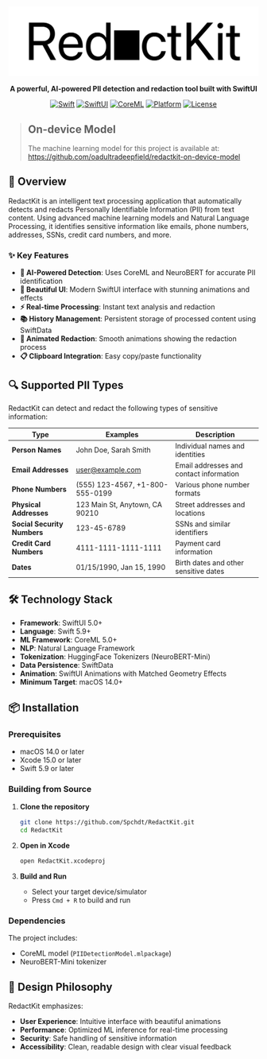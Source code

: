 <div align="center">
  
![RedactKit Logo](RedactKit/Assets.xcassets/redactKitLogo.imageset/Frame%202.png)

**A powerful, AI-powered PII detection and redaction tool built with SwiftUI**

[![Swift](https://img.shields.io/badge/Swift-5.9+-orange.svg)](https://swift.org)
[![SwiftUI](https://img.shields.io/badge/SwiftUI-5.0+-blue.svg)](https://developer.apple.com/swiftui/)
[![CoreML](https://img.shields.io/badge/CoreML-5.0+-green.svg)](https://developer.apple.com/machine-learning/core-ml/)
[![Platform](https://img.shields.io/badge/Platform-macOS%2014.0+-lightgrey.svg)](https://developer.apple.com/macos/)
[![License](https://img.shields.io/badge/License-MIT-yellow.svg)](LICENSE)

</div>

> ## On-device Model
> The machine learning model for this project is available at: https://github.com/oadultradeepfield/redactkit-on-device-model


## 🚀 Overview

RedactKit is an intelligent text processing application that automatically detects and redacts Personally Identifiable Information (PII) from text content. Using advanced machine learning models and Natural Language Processing, it identifies sensitive information like emails, phone numbers, addresses, SSNs, credit card numbers, and more.

### ✨ Key Features

- **🧠 AI-Powered Detection**: Uses CoreML and NeuroBERT for accurate PII identification
- **🎨 Beautiful UI**: Modern SwiftUI interface with stunning animations and effects
- **⚡ Real-time Processing**: Instant text analysis and redaction
- **📚 History Management**: Persistent storage of processed content using SwiftData
- **🔄 Animated Redaction**: Smooth animations showing the redaction process
- **📋 Clipboard Integration**: Easy copy/paste functionality

## 🔍 Supported PII Types

RedactKit can detect and redact the following types of sensitive information:

| Type | Examples | Description |
|------|----------|-------------|
| **Person Names** | John Doe, Sarah Smith | Individual names and identities |
| **Email Addresses** | user@example.com | Email addresses and contact information |
| **Phone Numbers** | (555) 123-4567, +1-800-555-0199 | Various phone number formats |
| **Physical Addresses** | 123 Main St, Anytown, CA 90210 | Street addresses and locations |
| **Social Security Numbers** | 123-45-6789 | SSNs and similar identifiers |
| **Credit Card Numbers** | 4111-1111-1111-1111 | Payment card information |
| **Dates** | 01/15/1990, Jan 15, 1990 | Birth dates and other sensitive dates |

## 🛠️ Technology Stack

- **Framework**: SwiftUI 5.0+
- **Language**: Swift 5.9+
- **ML Framework**: CoreML 5.0+
- **NLP**: Natural Language Framework
- **Tokenization**: HuggingFace Tokenizers (NeuroBERT-Mini)
- **Data Persistence**: SwiftData
- **Animation**: SwiftUI Animations with Matched Geometry Effects
- **Minimum Target**: macOS 14.0+

## 📦 Installation

### Prerequisites

- macOS 14.0 or later
- Xcode 15.0 or later
- Swift 5.9 or later

### Building from Source

1. **Clone the repository**
   ```bash
   git clone https://github.com/Spchdt/RedactKit.git
   cd RedactKit
   ```

2. **Open in Xcode**
   ```bash
   open RedactKit.xcodeproj
   ```

3. **Build and Run**
   - Select your target device/simulator
   - Press `Cmd + R` to build and run

### Dependencies

The project includes:
- CoreML model (`PIIDetectionModel.mlpackage`)
- NeuroBERT-Mini tokenizer

## 🎨 Design Philosophy

RedactKit emphasizes:
- **User Experience**: Intuitive interface with beautiful animations
- **Performance**: Optimized ML inference for real-time processing
- **Security**: Safe handling of sensitive information
- **Accessibility**: Clean, readable design with clear visual feedback
